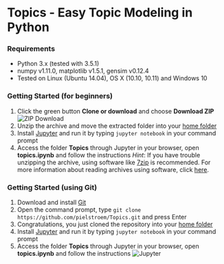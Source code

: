 # Topics - Easy Topic Modeling in Python #

### Requirements
- Python 3.x (tested with 3.5.1)
- numpy v1.11.0, matplotlib v1.5.1, gensim v0.12.4
- Tested on Linux (Ubuntu 14.04), OS X (10.10, 10.11) and Windows 10

### Getting Started (for beginners)
1. Click the green button **Clone or download** and choose **Download ZIP**
![ZIP Download](https://raw.githubusercontent.com/severinsimmler/stuff/master/beginners.png)
2. Unzip the archive and move the extracted folder into your [home folder](https://en.wikipedia.org/wiki/Home_directory)
3. Install [Jupyter](http://jupyter.readthedocs.io/en/latest/install.html) and run it by typing `jupyter notebook` in your command prompt
4. Access the folder **Topics** through Jupyter in your browser, open **topics.ipynb** and follow the instructions
*Hint*: If you have trouble unzipping the archive, using software like [7zip](http://www.7-zip.org) is recommended. For more information about reading archives using software, click [here](https://en.wikipedia.org/wiki/Comparison_of_file_archivers#Reading).

### Getting Started (using Git)
1. Download and install [Git](https://git-scm.com/book/en/v2/Getting-Started-Installing-Git)
2. Open the command prompt, type `git clone https://github.com/pielstroem/Topics.git` and press Enter
3. Congratulations, you just cloned the repository into your [home folder](https://en.wikipedia.org/wiki/Home_directory)
4. Install [Jupyter](http://jupyter.readthedocs.io/en/latest/install.html) and run it by typing `jupyter notebook` in your command prompt
5. Access the folder **Topics** through Jupyter in your browser, open **topics.ipynb** and follow the instructions
![Jupyter](https://raw.githubusercontent.com/severinsimmler/stuff/master/jupyter.png)
